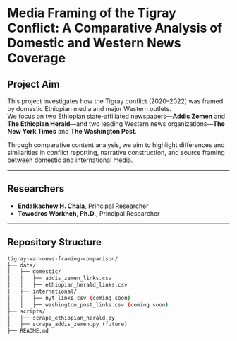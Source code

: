 # Media Framing of the Tigray Conflict: A Comparative Analysis of Domestic and Western News Coverage

## Project Aim

This project investigates how the Tigray conflict (2020–2022) was framed by domestic Ethiopian media and major Western outlets.  
We focus on two Ethiopian state-affiliated newspapers—**Addis Zemen** and **The Ethiopian Herald**—and two leading Western news organizations—**The New York Times** and **The Washington Post**.

Through comparative content analysis, we aim to highlight differences and similarities in conflict reporting, narrative construction, and source framing between domestic and international media.

---

## Researchers

- **Endalkachew H. Chala**, Principal Researcher
- **Tewodros Workneh, Ph.D.**, Principal Researcher

---

## Repository Structure

```bash
tigray-war-news-framing-comparison/
├── data/
│   ├── domestic/
│   │   ├── addis_zemen_links.csv
│   │   ├── ethiopian_herald_links.csv
│   ├── international/
│   │   ├── nyt_links.csv (coming soon)
│   │   ├── washington_post_links.csv (coming soon)
├── scripts/
│   ├── scrape_ethiopian_herald.py
│   ├── scrape_addis_zemen.py (future)
├── README.md

